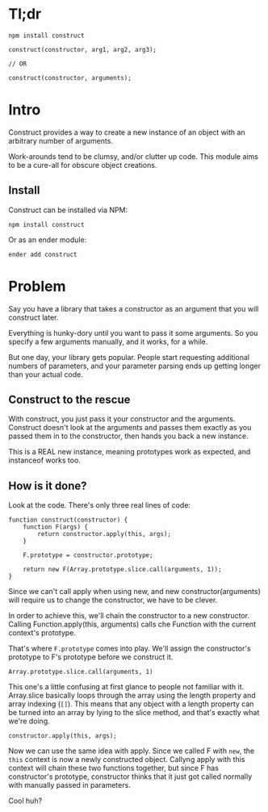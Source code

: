 Tl;dr
=====

`npm install construct`

	construct(constructor, arg1, arg2, arg3);

	// OR

	construct(constructor, arguments);

Intro
=====

Construct provides a way to create a new instance of an object with an arbitrary number of arguments.

Work-arounds tend to be clumsy, and/or clutter up code.  This module aims to be a cure-all for obscure object creations.

Install
-------

Construct can be installed via NPM:

`npm install construct`

Or as an ender module:

`ender add construct`

Problem
=======

Say you have a library that takes a constructor as an argument that you will construct later.

Everything is hunky-dory until you want to pass it some arguments. So you specify a few arguments manually, and it works, for a while.

But one day, your library gets popular. People start requesting additional numbers of parameters, and your parameter parsing ends up getting longer than your actual code.

Construct to the rescue
-----------------------

With construct, you just pass it your constructor and the arguments. Construct doesn't look at the arguments and passes them exactly as you passed them in to the constructor, then hands you back a new instance.

This is a REAL new instance, meaning prototypes work as expected, and instanceof works too.

How is it done?
---------------

Look at the code. There's only three real lines of code:

	function construct(constructor) {
		function F(args) {
			return constructor.apply(this, args);
		}

		F.prototype = constructor.prototype;

		return new F(Array.prototype.slice.call(arguments, 1));
	}

Since we can't call apply when using new, and new constructor(arguments) will require us to change the constructor, we have to be clever.

In order to achieve this, we'll chain the constructor to a new constructor. Calling Function.apply(this, arguments) calls che Function with the current context's prototype.

That's where `F.prototype` comes into play. We'll assign the constructor's prototype to F's prototype before we construct it.

`Array.prototype.slice.call(arguments, 1)`

This one's a little confusing at first glance to people not familiar with it. Array.slice basically loops through the array using the length property and array indexing (`[]`). This means that any object with a length property can be turned into an array by lying to the slice method, and that's exactly what we're doing.

`constructor.apply(this, args);`

Now we can use the same idea with apply. Since we called F with `new`, the `this` context is now a newly constructed object. Callyng apply with this context will chain these two functions together, but since F has constructor's prototype, constructor thinks that it just got called normally with manually passed in parameters.

Cool huh?

